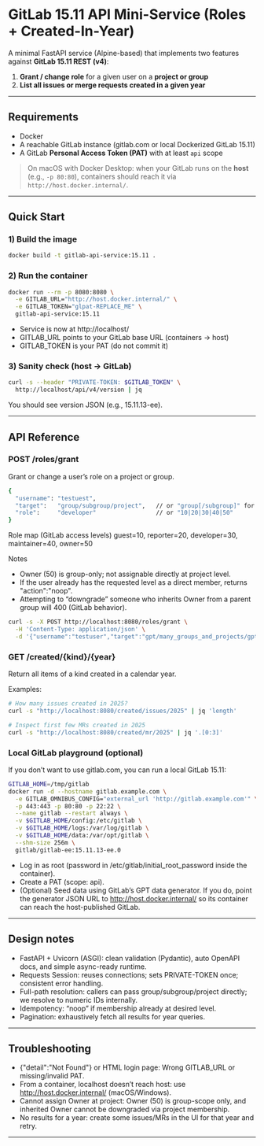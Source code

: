 # GitLab 15.11 API Mini-Service (Roles + Created-In-Year)

A minimal FastAPI service (Alpine-based) that implements two features against **GitLab 15.11 REST (v4)**:

1. **Grant / change role** for a given user on a **project or group**
2. **List all issues or merge requests created in a given year**

---

## Requirements

- Docker
- A reachable GitLab instance (gitlab.com or local Dockerized GitLab 15.11)
- A GitLab **Personal Access Token (PAT)** with at least `api` scope

> On macOS with Docker Desktop: when your GitLab runs on the **host** (e.g., `-p 80:80`), containers should reach it via `http://host.docker.internal/`.

---

## Quick Start

### 1) Build the image

```bash
docker build -t gitlab-api-service:15.11 .
```

### 2) Run the container

```bash
docker run --rm -p 8080:8080 \
  -e GITLAB_URL="http://host.docker.internal/" \
  -e GITLAB_TOKEN="glpat-REPLACE_ME" \
  gitlab-api-service:15.11
```

- Service is now at http://localhost/
- GITLAB_URL points to your GitLab base URL (containers → host)
- GITLAB_TOKEN is your PAT (do not commit it)

### 3) Sanity check (host → GitLab)

```bash
curl -s --header "PRIVATE-TOKEN: $GITLAB_TOKEN" \
  http://localhost/api/v4/version | jq
```

You should see version JSON (e.g., 15.11.13-ee).

---

## API Reference

### POST /roles/grant

Grant or change a user’s role on a project or group.

```bash
{
  "username": "testuest",
  "target":   "group/subgroup/project",   // or "group[/subgroup]" for groups
  "role":     "developer"                 // or "10|20|30|40|50"
}
```

Role map (GitLab access levels)
guest=10, reporter=20, developer=30, maintainer=40, owner=50

Notes

- Owner (50) is group-only; not assignable directly at project level.
- If the user already has the requested level as a direct member, returns "action":"noop".
- Attempting to “downgrade” someone who inherits Owner from a parent group will 400 (GitLab behavior).

```bash
curl -s -X POST http://localhost:8080/roles/grant \
  -H 'Content-Type: application/json' \
  -d '{"username":"testuser","target":"gpt/many_groups_and_projects/gpt-subgroup-1/gpt-project-1","role":"developer"}' | jq .
```

### GET /created/{kind}/{year}

Return all items of a kind created in a calendar year.

Examples:

```bash
# How many issues created in 2025?
curl -s "http://localhost:8080/created/issues/2025" | jq 'length'

# Inspect first few MRs created in 2025
curl -s "http://localhost:8080/created/mr/2025" | jq '.[0:3]'
```

### Local GitLab playground (optional)

If you don’t want to use gitlab.com, you can run a local GitLab 15.11:

```bash
GITLAB_HOME=/tmp/gitlab
docker run -d --hostname gitlab.example.com \
  -e GITLAB_OMNIBUS_CONFIG="external_url 'http://gitlab.example.com'" \
  -p 443:443 -p 80:80 -p 22:22 \
  --name gitlab --restart always \
  -v $GITLAB_HOME/config:/etc/gitlab \
  -v $GITLAB_HOME/logs:/var/log/gitlab \
  -v $GITLAB_HOME/data:/var/opt/gitlab \
  --shm-size 256m \
  gitlab/gitlab-ee:15.11.13-ee.0
```

- Log in as root (password in /etc/gitlab/initial_root_password inside the container).
- Create a PAT (scope: api).
- (Optional) Seed data using GitLab’s GPT data generator. If you do, point the generator JSON URL to http://host.docker.internal/ so its container can reach the host-published GitLab.

---

## Design notes

- FastAPI + Uvicorn (ASGI): clean validation (Pydantic), auto OpenAPI docs, and simple async-ready runtime.
- Requests Session: reuses connections; sets PRIVATE-TOKEN once; consistent error handling.
- Full-path resolution: callers can pass group/subgroup/project directly; we resolve to numeric IDs internally.
- Idempotency: “noop” if membership already at desired level.
- Pagination: exhaustively fetch all results for year queries.

---

## Troubleshooting

- {"detail":"Not Found"} or HTML login page: Wrong GITLAB_URL or missing/invalid PAT.
- From a container, localhost doesn’t reach host: use http://host.docker.internal/ (macOS/Windows).
- Cannot assign Owner at project: Owner (50) is group-scope only, and inherited Owner cannot be downgraded via project membership.
- No results for a year: create some issues/MRs in the UI for that year and retry.

---
